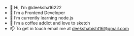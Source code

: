 - 👋 Hi, I’m @deeksha16222
- 👀 I’m a Frontend Developer
- 🌱 I’m currently learning node.js
- 💞️ I’m a coffee addict and love to sketch
- 📫 To get in touch email me at deekshabisht16@gmail.com

<!---
deeksha16222/deeksha16222 is a ✨ special ✨ repository because its `README.md` (this file) appears on your GitHub profile.
You can click the Preview link to take a look at your changes.
--->
